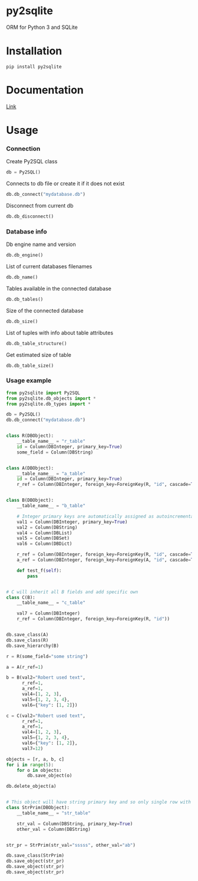 # py2sqlite
ORM for Python 3 and SQLite 


# Installation
```
pip install py2sqlite
```


# Documentation 

<a href="docs/py2sqlite.html">Link</a>

# Usage

### Connection

Create Py2SQL class
```python
db = Py2SQL()
```

Connects to db file or create it if it does not exist
```python
db.db_connect("mydatabase.db")
```

Disconnect from current db
```python
db.db_disconnect()
```


### Database info

Db engine name and version
```python
db.db_engine()
```

List of current databases filenames
```python
db.db_name()
```

Tables available in the connected database
```python
db.db_tables()
```

Size of the connected database
```python
db.db_size()
```

List of tuples with info about table attributes
```python
db.db_table_structure()

```

Get estimated size of table
```python
db.db_table_size()
```

### 

### Usage example

```python
from py2sqlite import Py2SQL
from py2sqlite.db_objects import *
from py2sqlite.db_types import *

db = Py2SQL()
db.db_connect("mydatabase.db")


class R(DBObject):
    __table_name__ = "r_table"
    id = Column(DBInteger, primary_key=True)
    some_field = Column(DBString)


class A(DBObject):
    __table_name__ = "a_table"
    id = Column(DBInteger, primary_key=True)
    r_ref = Column(DBInteger, foreign_key=ForeignKey(R, "id", cascade=True))


class B(DBObject):
    __table_name__ = "b_table"

    # Integer primary keys are automatically assigned as autoincremental values
    val1 = Column(DBInteger, primary_key=True)
    val2 = Column(DBString)
    val4 = Column(DBList)
    val5 = Column(DBSet)
    val6 = Column(DBDict)

    r_ref = Column(DBInteger, foreign_key=ForeignKey(R, "id", cascade=True))
    a_ref = Column(DBInteger, foreign_key=ForeignKey(A, "id", cascade=True))

    def test_f(self):
        pass


# C will inherit all B fields and add specific own
class C(B):
    __table_name__ = "c_table"

    val7 = Column(DBInteger)
    r_ref = Column(DBInteger, foreign_key=ForeignKey(R, "id"))


db.save_class(A)
db.save_class(R)
db.save_hierarchy(B)

r = R(some_field="some string")

a = A(r_ref=1)

b = B(val2="Robert used text",
      r_ref=1,
      a_ref=1,
      val4=[1, 2, 3],
      val5={1, 2, 3, 4},
      val6={"key": [1, 2]})

c = C(val2="Robert used text",
      r_ref=1,
      a_ref=1,
      val4=[1, 2, 3],
      val5={1, 2, 3, 4},
      val6={"key": [1, 2]},
      val7=12)

objects = [r, a, b, c]
for i in range(5):
    for o in objects:
        db.save_object(o)

db.delete_object(a)


# This object will have string primary key and so only single row with equal pk will exist
class StrPrim(DBObject):
    __table_name__ = "str_table"

    str_val = Column(DBString, primary_key=True)
    other_val = Column(DBString)


str_pr = StrPrim(str_val="sssss", other_val="ab")

db.save_class(StrPrim)
db.save_object(str_pr)
db.save_object(str_pr)
db.save_object(str_pr)
```

